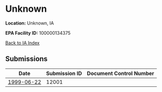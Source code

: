# Unknown

**Location:** Unknown, IA

**EPA Facility ID:** 100000134375

[Back to IA Index](../../index.md)

## Submissions

| Date | Submission ID | Document Control Number |
|------|--------------|-------------------------|
| [1999-06-22](submissions/12001.md) | 12001 |  |
